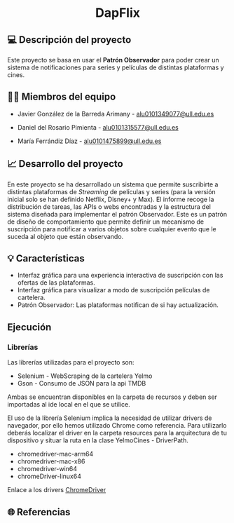<h1 align="center">DapFlix</h1>

## 💻 Descripción del proyecto

Este proyecto se basa en usar el **Patrón Observador** para poder crear un sistema de notificaciones para series y películas de distintas plataformas y cines.

## 👨‍💻 Miembros del equipo

- Javier González de la Barreda Arimany - alu0101349077@ull.edu.es

- Daniel del Rosario Pimienta - alu0101315577@ull.edu.es

- María Ferrándiz Díaz - alu0101475899@ull.edu.es

## 📈 Desarrollo del proyecto

En este proyecto se ha desarrollado un sistema que permite suscribirte a distintas plataformas de *Streaming* de películas y series (para la versión inicial solo se han definido Netflix, Disney+ y Max). El informe recoge la distribución de tareas, las APIs o webs encontradas y la estructura del sistema diseñada para implementar el patrón Observador. Este es un patrón de diseño de comportamiento que permite definir un mecanismo de suscripción para notificar a varios objetos sobre cualquier evento que le suceda al objeto que están observando.

## 💡 Características

- Interfaz gráfica para una experiencia interactiva de suscripción con las ofertas de las plataformas.
- Interfaz gráfica para visualizar a modo de suscripción películas de cartelera.
- Patrón Observador: Las plataformas notifican de si hay actualización.

## Ejecución

### Librerías

Las librerías utilizadas para el proyecto son:

- Selenium - WebScraping de la cartelera Yelmo
- Gson - Consumo de JSON para la api TMDB

Ambas se encuentran disponibles en la carpeta de recursos y deben ser importadas al ide local en el que se utilice.

El uso de la librería Selenium implica la necesidad de utilizar drivers de navegador, por ello hemos utilizado Chrome como referencia. Para utilizarlo deberás localizar el driver en la carpeta resources para la arquitectura de tu dispositivo y situar la ruta en la clase YelmoCines - DriverPath.

- chromedriver-mac-arm64
- chromedriver-mac-x86
- chromedriver-win64
- chromeDriver-linux64

Enlace a los drivers [ChromeDriver](https://github.com/dreamshao/chromedriver/tree/main)

## 🌐 Referencias
